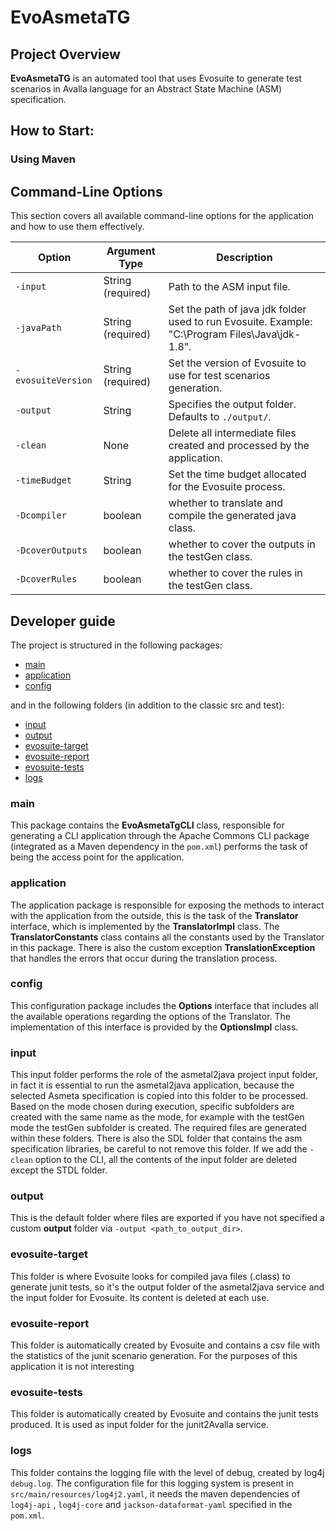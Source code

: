 # EvoAsmetaTG

## Project Overview

**EvoAsmetaTG** is an automated tool that uses Evosuite to generate test scenarios in Avalla language for an Abstract State Machine (ASM) specification.

## How to Start:

### Using Maven

<!-- TODO -->

## Command-Line Options

This section covers all available command-line options for the application and how to use them effectively.

 | Option  				| Argument Type 	| Description 																					 |
 |----------------------|-------------------|------------------------------------------------------------------------------------------------|
 | `-input` 			| String (required)	| Path to the ASM input file. 																	 |
 | `-javaPath` 			| String (required)	| Set the path of java jdk folder used to run Evosuite. Example: "C:\Program Files\Java\jdk-1.8".|
 | `-evosuiteVersion` 	| String (required) | Set the version of Evosuite to use for test scenarios generation. 							 |
 | `-output`			| String 			| Specifies the output folder. Defaults to `./output/`. 										 |  
 | `-clean` 			| None				| Delete all intermediate files created and processed by the application. 						 |
 | `-timeBudget` 		| String 			| Set the time budget allocated for the Evosuite process. 										 |
 | `-Dcompiler` 		| boolean 			| whether to translate and compile the generated java class. 									 |
 | `-DcoverOutputs` 	| boolean 			| whether to  cover the outputs in the testGen class. 											 |
 | `-DcoverRules` 		| boolean 			| whether to cover the rules in the testGen class. 												 |

## Developer guide

The project is structured in the following packages:
- [main](#main)
- [application](#application)
- [config](#config)

and in the following folders (in addition to the classic src and test):
- [input](#input)
- [output](#output)
- [evosuite-target](#evosuite-target)
- [evosuite-report](#evosuite-report)
- [evosuite-tests](#evosuite-tests)
- [logs](#logs)

### main
This package contains the **EvoAsmetaTgCLI** class, responsible for generating a CLI application through the Apache Commons CLI package (integrated as a Maven dependency in the `pom.xml`) performs the task of being the access point for the application.

### application
The application package is responsible for exposing the methods to interact with the application from the outside,
this is the task of the **Translator** interface, which is implemented by the **TranslatorImpl** class.
The **TranslatorConstants** class contains all the constants used by the Translator in this package.
There is also the custom exception **TranslationException** that handles the errors that occur during the translation process.

### config
This configuration package includes the **Options** interface that includes all the available operations regarding the options of the Translator.
The implementation of this interface is provided by the **OptionsImpl** class. 

### input
This input folder performs the role of the asmetal2java project input folder, in fact it is essential to run the asmetal2java application, because the selected Asmeta specification is copied into this folder to be processed. Based on the mode chosen during execution, specific subfolders are created with the same name as the mode, for example with the testGen mode the testGen subfolder is created. The required files are generated within these folders. There is also the SDL folder that contains the asm specification libraries, be careful to not remove this folder.
If we add the `-clean` option to the CLI, all the contents of the input folder are deleted except the STDL folder.

### output
This is the default folder where files are exported if you have not specified a custom **output** folder via `-output <path_to_output_dir>`.

### evosuite-target
This folder is where Evosuite looks for compiled java files (.class) to generate junit tests, so it's the output folder of the asmetal2java service and the input folder for Evosuite. 
Its content is deleted at each use.

### evosuite-report
This folder is automatically created by Evosuite and contains a csv file with the statistics of the junit scenario generation. For the purposes of this application it is not interesting

### evosuite-tests
This folder is automatically created by Evosuite and contains the junit tests produced. It is used as input folder for the junit2Avalla service.

### logs
This folder contains the logging file with the level of debug, created by log4j `debug.log`. The configuration file for this logging system is present in `src/main/resources/log4j2.yaml`, it needs the maven dependencies of `log4j-api` , `log4j-core` and `jackson-dataformat-yaml` specified in the `pom.xml`.
